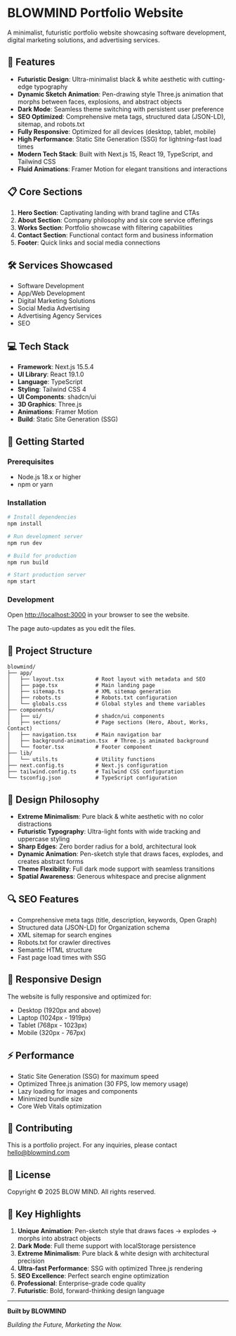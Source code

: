 # BLOWMIND Portfolio Website

A minimalist, futuristic portfolio website showcasing software development, digital marketing solutions, and advertising services.

## 🚀 Features

- **Futuristic Design**: Ultra-minimalist black & white aesthetic with cutting-edge typography
- **Dynamic Sketch Animation**: Pen-drawing style Three.js animation that morphs between faces, explosions, and abstract objects
- **Dark Mode**: Seamless theme switching with persistent user preference
- **SEO Optimized**: Comprehensive meta tags, structured data (JSON-LD), sitemap, and robots.txt
- **Fully Responsive**: Optimized for all devices (desktop, tablet, mobile)
- **High Performance**: Static Site Generation (SSG) for lightning-fast load times
- **Modern Tech Stack**: Built with Next.js 15, React 19, TypeScript, and Tailwind CSS
- **Fluid Animations**: Framer Motion for elegant transitions and interactions

## 📋 Core Sections

1. **Hero Section**: Captivating landing with brand tagline and CTAs
2. **About Section**: Company philosophy and six core service offerings
3. **Works Section**: Portfolio showcase with filtering capabilities
4. **Contact Section**: Functional contact form and business information
5. **Footer**: Quick links and social media connections

## 🛠️ Services Showcased

- Software Development
- App/Web Development
- Digital Marketing Solutions
- Social Media Advertising
- Advertising Agency Services
- SEO

## 💻 Tech Stack

- **Framework**: Next.js 15.5.4
- **UI Library**: React 19.1.0
- **Language**: TypeScript
- **Styling**: Tailwind CSS 4
- **UI Components**: shadcn/ui
- **3D Graphics**: Three.js
- **Animations**: Framer Motion
- **Build**: Static Site Generation (SSG)

## 🚀 Getting Started

### Prerequisites

- Node.js 18.x or higher
- npm or yarn

### Installation

```bash
# Install dependencies
npm install

# Run development server
npm run dev

# Build for production
npm run build

# Start production server
npm start
```

### Development

Open [http://localhost:3000](http://localhost:3000) in your browser to see the website.

The page auto-updates as you edit the files.

## 📁 Project Structure

```
blowmind/
├── app/
│   ├── layout.tsx          # Root layout with metadata and SEO
│   ├── page.tsx            # Main landing page
│   ├── sitemap.ts          # XML sitemap generation
│   ├── robots.ts           # Robots.txt configuration
│   └── globals.css         # Global styles and theme variables
├── components/
│   ├── ui/                 # shadcn/ui components
│   ├── sections/           # Page sections (Hero, About, Works, Contact)
│   ├── navigation.tsx      # Main navigation bar
│   ├── background-animation.tsx  # Three.js animated background
│   └── footer.tsx          # Footer component
├── lib/
│   └── utils.ts            # Utility functions
├── next.config.ts          # Next.js configuration
├── tailwind.config.ts      # Tailwind CSS configuration
└── tsconfig.json           # TypeScript configuration
```

## 🎨 Design Philosophy

- **Extreme Minimalism**: Pure black & white aesthetic with no color distractions
- **Futuristic Typography**: Ultra-light fonts with wide tracking and uppercase styling
- **Sharp Edges**: Zero border radius for a bold, architectural look
- **Dynamic Animation**: Pen-sketch style that draws faces, explodes, and creates abstract forms
- **Theme Flexibility**: Full dark mode support with seamless transitions
- **Spatial Awareness**: Generous whitespace and precise alignment

## 🔍 SEO Features

- Comprehensive meta tags (title, description, keywords, Open Graph)
- Structured data (JSON-LD) for Organization schema
- XML sitemap for search engines
- Robots.txt for crawler directives
- Semantic HTML structure
- Fast page load times with SSG

## 📱 Responsive Design

The website is fully responsive and optimized for:
- Desktop (1920px and above)
- Laptop (1024px - 1919px)
- Tablet (768px - 1023px)
- Mobile (320px - 767px)

## ⚡ Performance

- Static Site Generation (SSG) for maximum speed
- Optimized Three.js animation (30 FPS, low memory usage)
- Lazy loading for images and components
- Minimized bundle size
- Core Web Vitals optimization

## 🤝 Contributing

This is a portfolio project. For any inquiries, please contact hello@blowmind.com

## 📄 License

Copyright © 2025 BLOW MIND. All rights reserved.

## 🌟 Key Highlights

1. **Unique Animation**: Pen-sketch style that draws faces → explodes → morphs into abstract objects
2. **Dark Mode**: Full theme support with localStorage persistence
3. **Extreme Minimalism**: Pure black & white design with architectural precision
4. **Ultra-fast Performance**: SSG with optimized Three.js rendering
5. **SEO Excellence**: Perfect search engine optimization
6. **Professional**: Enterprise-grade code quality
7. **Futuristic**: Bold, forward-thinking design language

---

**Built by BLOWMIND**

*Building the Future, Marketing the Now.*
